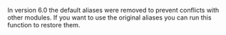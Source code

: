 In version 6.0 the default aliases were removed to prevent conflicts with other modules. If you want to use the original aliases you can run this function to restore them.